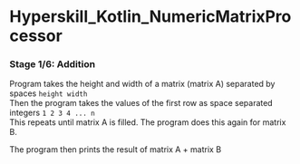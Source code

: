 # Hyperskill_Kotlin_NumericMatrixProcessor

### Stage 1/6: Addition

Program takes the height and width of a matrix (matrix A) separated by spaces `height width` \
Then the program takes the values of the first row as space separated integers `1 2 3 4 ... n` \
This repeats until matrix A is filled.
The program does this again for matrix B.

The program then prints the result of matrix A + matrix B
